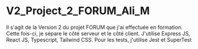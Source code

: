 # V2_Project_2_FORUM_Ali_M

Il s'agit de la Version 2 du projet FORUM que j'ai effectuée en formation.
Cette fois-ci, je sépare le côté serveur et le côté client. J'utilise Express JS, React JS, Typescript, Tailwind CSS. Pour les tests, j'utilise Jest et SuperTest
